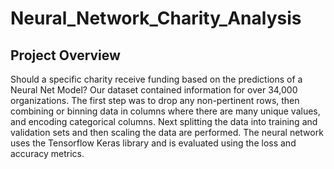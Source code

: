 # Neural_Network_Charity_Analysis
## Project Overview
Should a specific charity receive funding based on the predictions of a Neural Net Model? Our dataset contained information for over 34,000 organizations. The first step was to drop any non-pertinent rows, then combining or binning data in columns where there are many unique values, and encoding categorical columns. Next splitting the data into training and validation sets and then scaling the data are performed. 
The neural network uses the Tensorflow Keras library and is evaluated using the loss and accuracy metrics.
